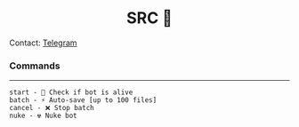 <h1 align="center">
  <b>SRC 🤖</b>
</h1> 

Contact: [Telegram](https://t.me/AlphaMaxWolf)

### Commands
---
```
start - 🚀 Check if bot is alive
batch - ⚡ Auto-save [up to 100 files]
cancel - ❌ Stop batch
nuke - ☢️ Nuke bot
```

